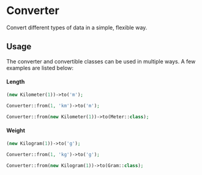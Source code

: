 # Converter
Convert different types of data in a simple, flexible way.

## Usage
The converter and convertible classes can be used in multiple ways. A few examples are listed below:

#### Length
```php
(new Kilometer(1))->to('m');
```
```php
Converter::from(1, 'km')->to('m');
```
```php
Converter::from(new Kilometer(1))->to(Meter::class);
```

#### Weight
```php
(new Kilogram(1))->to('g');
```
```php
Converter::from(1, 'kg')->to('g');
```
```php
Converter::from(new Kilogram(1))->to(Gram::class);
```
